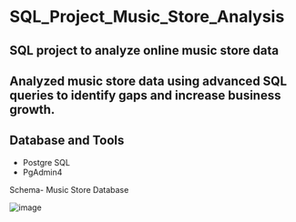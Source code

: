 # SQL_Project_Music_Store_Analysis
## SQL project to analyze online music store data
## Analyzed music store data using advanced SQL queries to identify gaps and increase business growth.
## Database and Tools
- Postgre SQL
- PgAdmin4

Schema- Music Store Database

![image](https://github.com/user-attachments/assets/35557f27-691d-412b-96d1-c345f0c3d1e0)
